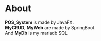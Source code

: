 # About
<b>POS_System</b> is made by JavaFX. <br>
<b>MyCRUD</b>, <b>MyWeb</b> are made by SpringBoot. <br>
And <b>MyDb</b> is my mariadb SQL.
